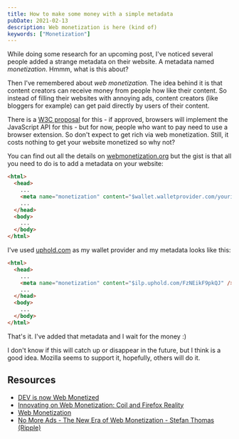 ```yaml
---
title: How to make some money with a simple metadata
pubDate: 2021-02-13
description: Web monetization is here (kind of)
keywords: ["Monetization"]
---
```


While doing some research for an upcoming post, I've noticed several people added a strange metadata on their
website. A metadata named _monetization_. Hmmm, what is this about?

Then I've remembered about _web monetization._ The idea behind it is that content creators can receive money
from people how like their content. So instead of filling their websites with annoying ads, content creators
(like bloggers for example) can get paid directly by users of their content.

There is a [W3C proposal](https://webmonetization.org/specification.html) for this - if approved, browsers will implement the JavaScript API for this -
but for now, people who want to pay need to use a browser extension. So don't expect to get rich via web
monetization. Still, it costs nothing to get your website monetized so why not?

You can find out all the details on [webmonetization.org](https://webmonetization.org/docs/getting-started) but the gist is that
all you need to do is to add a metadata on your website:

```html
<html>
  <head>
    ...
    <meta name="monetization" content="$wallet.walletprovider.com/yourid" />
    ...
  </head>
  <body>
    ...
  </body>
</html>
```

I've used [uphold.com](https://uphold.com/) as my wallet provider and my metadata looks like this:

```html
<html>
  <head>
    ...
    <meta name="monetization" content="$ilp.uphold.com/FzNEikF9pkQJ" />
    ...
  </head>
  <body>
    ...
  </body>
</html>
```

That's it. I've added that metadata and I wait for the money :)

I don't know if this will catch up or disappear in the future, but I think is a good idea.
Mozilla seems to support it, hopefully, others will do it.

## Resources

- [DEV is now Web Monetized](https://dev.to/devteam/dev-is-now-web-monetized-21db)
- [Innovating on Web Monetization: Coil and Firefox Reality](https://hacks.mozilla.org/2020/03/web-monetization-coil-and-firefox-reality/)
- [Web Monetization](https://interledger.org/rfcs/0028-web-monetization/)
- [No More Ads - The New Era of Web Monetization - Stefan Thomas (Ripple)](https://www.youtube.com/watch?v=mglJoVAGkuE)
